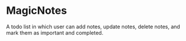 # MagicNotes
A todo list in which user can add notes, update notes, delete notes, and mark them as important and completed.
